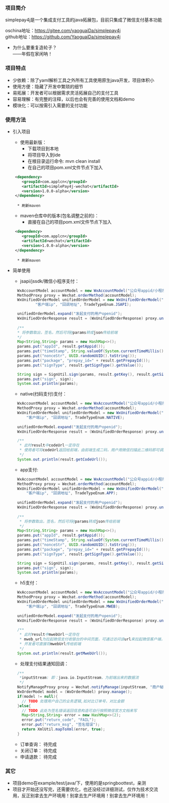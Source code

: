 ### 项目简介
simplepay4j是一个集成支付工具的java拓展包，目前只集成了微信支付基本功能

oschina地址：https://gitee.com/yaoguaiDa/simplepay4j  
github地址：https://github.com/YaoguaiDa/simplepay4j

* 为什么要重复造轮子？  
——年假在家闲呐！
### 项目特点
* 少依赖：除了yaml解析工具之外所有工具使用原生java开发，项目体积小
* 使用方便：隐藏了开发中繁琐的细节
* 易拓展：开发者可以根据需求灵活拓展自己的支付工具
* 容易理解：有完整的注释，以后也会有完善的使用文档和demo
* 模块化：可以按需引入需要的支付功能

### 使用方法
* 引入项目
    * 使用最新版：
        * 下载项目到本地
        * 将项目导入到ide
        * 在根目录运行命令: mvn clean install
        * 在自己的项目pom.xml文件<dependencies></dependencies>节点下加入
    ```xml
     <dependency>
        <groupId>com.applcn</groupId>
        <artifactId>simplePay4j-wechat</artifactId>
        <version>1.0.0-alpha</version>
     </dependency>
    ```
        * 刷新maven
    * maven仓库中的版本(包名调整之前的)：
        * 直接在自己的项目pom.xml文件<dependencies></dependencies>节点下加入
    ```xml
     <dependency>
        <groupId>com.applcn</groupId>
        <artifactId>wechat</artifactId>
        <version>1.0.0-alpha</version>
     </dependency>
    ```
        * 刷新maven
* 简单使用
    * jsapi/jssdk/微信小程序支付：
    ```java
      WxAccountModel accountModel = new WxAccountModel("公众号appid/小程序appid","微信商户号", "商户秘钥");
      MethodProxy proxy = Wechat.orderMethod(accountModel);
      WxUnifiedOrderModel unifiedOrderModel = new WxUnifiedOrderModel("商品描述","商户订单号","商品价格，单位为分",
              "客户端ip", "回调地址", TradeTypeEnum.JSAPI);

      unifiedOrderModel.expand("发起支付的用户openid");
      WxUnifiedOrderResponse result = (WxUnifiedOrderResponse) proxy.unifiedOrder(unifiedOrderModel);
      
      /**
      * 将参数取出，签名，然后可将@params转成json传给前端
      */
      Map<String,String> params = new HashMap<>();
      params.put("appId", result.getAppid());
      params.put("timeStamp", String.valueOf(System.currentTimeMillis()));
      params.put("nonceStr", UUID.randomUUID().toString());
      params.put("package", "prepay_id=" + result.getPrepayId());
      params.put("signType", result.getSignType().getValue());

      String sign = SignUtil.sign(params, result.getKey(), result.getSignType());
      params.put("sign", sign);
      System.out.println(params);
    ```
    * native(扫码支付)支付：
    ```java
      WxAccountModel accountModel = new WxAccountModel("公众号appid/小程序appid","微信商户号", "商户秘钥");
      MethodProxy proxy = Wechat.orderMethod(accountModel);
      WxUnifiedOrderModel unifiedOrderModel = new WxUnifiedOrderModel("商品描述","商户订单号","商品价格，单位为分",
          "客户端ip", "回调地址", TradeTypeEnum.NATIVE);
      
      unifiedOrderModel.expand("发起支付的用户openid");
      WxUnifiedOrderResponse result = (WxUnifiedOrderResponse) proxy.unifiedOrder(unifiedOrderModel);
    
      /**
       * 此时result中codeUrl一定存在
       * 使用者可将codeUrl返回给前端，由前端生成二码，用户用微信扫描此二维码即可调起支付
       */
      System.out.println(result.getCodeUrl());
    ```
    
    * app支付:
    ```java
      WxAccountModel accountModel = new WxAccountModel("公众号appid/小程序appid","微信商户号", "商户秘钥");
      MethodProxy proxy = Wechat.orderMethod(accountModel);
      WxUnifiedOrderModel unifiedOrderModel = new WxUnifiedOrderModel("商品描述","商户订单号","商品价格，单位为分",
          "客户端ip", "回调地址", TradeTypeEnum.APP);
        
      unifiedOrderModel.expand("发起支付的用户openid");
      WxUnifiedOrderResponse result = (WxUnifiedOrderResponse) proxy.unifiedOrder(unifiedOrderModel);
      
      /**
       * 将参数取出，签名，然后可将@params转成json传给前端
       */
      Map<String,String> params = new HashMap<>();
      params.put("appId", result.getAppid());
      params.put("timeStamp", String.valueOf(System.currentTimeMillis()));
      params.put("nonceStr", UUID.randomUUID().toString());
      params.put("package", "prepay_id=" + result.getPrepayId());
      params.put("signType", result.getSignType().getValue());
  
      String sign = SignUtil.sign(params, result.getKey(), result.getSignType());
      params.put("sign", sign);
      System.out.println(params);
    ```
    
    * h5支付：
    ```java
      WxAccountModel accountModel = new WxAccountModel("公众号appid/小程序appid","微信商户号", "商户秘钥");
      MethodProxy proxy = Wechat.orderMethod(accountModel);
      WxUnifiedOrderModel unifiedOrderModel = new WxUnifiedOrderModel("商品描述","商户订单号","商品价格，单位为分",
          "客户端ip", "回调地址", TradeTypeEnum.MWEB);
          
      unifiedOrderModel.expand("发起支付的用户openid");
      WxUnifiedOrderResponse result = (WxUnifiedOrderResponse) proxy.unifiedOrder(unifiedOrderModel);
      
      /**
       * 此时result中mwebUrl一定存在
       * mweb_url为拉起微信支付收银台的中间页面，可通过访问该url来拉起微信客户端，完成支付,mweb_url的有效期为5分钟。
       * 开发者可直接将mwebUrl传给前端
       */
      System.out.println(result.getMwebUrl());
    ```

    * 处理支付结果通知回调：
    ```java
      /**
       *inputStream: 即：java.io.InputStream，为前端出来的数据流
       */
      NotifyManageProxy proxy = Wechat.notifyManage(inputStream, "商户秘钥");
      WxOrderModel model = (WxOrderModel) proxy.manage();
      if(model != null){
        // TODO 处理用户自己的业务逻辑,如对比订单号，对比金额
      }else{
        // TODO 此处为签名错误返回信息构造可自行按照微信官方文档来写
        Map<String,String> error = new HashMap<>(2);
        error.put("return_code", "FAIL");
        error.put("return_msg", "签名错误");
        return XmlUtil.mapToXml(error, true);
      }
    ```
    * 订单查询：
        待完成
    * 关闭订单：
        待完成
    * 申请退款：
        待完成
    
### 其它
* 项目demo在example/test/java/下，使用的是springboottest，亲测
* 项目才开始还没写完，还需要优化，也还没经过详细测试，仅作为技术交流用，反正别拿去生产环境用！别拿去生产环境用！别拿去生产环境用！    